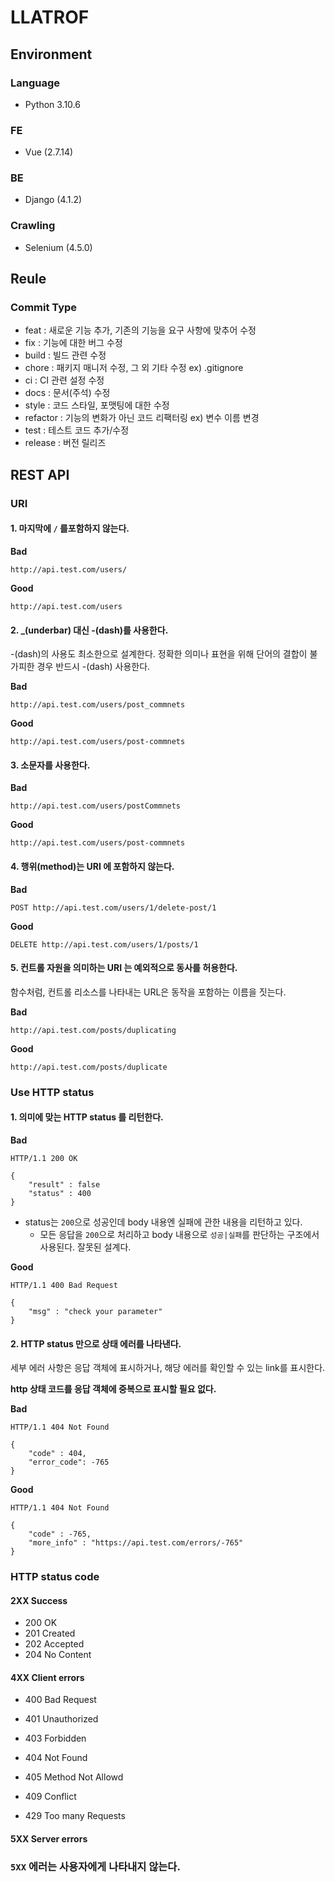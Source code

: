# LLATROF

## Environment

### Language

- Python 3.10.6

### FE

- Vue (2.7.14)

### BE

- Django (4.1.2)

### Crawling

- Selenium (4.5.0)

## Reule
### Commit Type

- feat : 새로운 기능 추가, 기존의 기능을 요구 사항에 맞추어 수정
- fix : 기능에 대한 버그 수정
- build : 빌드 관련 수정
- chore : 패키지 매니저 수정, 그 외 기타 수정 ex) .gitignore
- ci : CI 관련 설정 수정
- docs : 문서(주석) 수정
- style : 코드 스타일, 포맷팅에 대한 수정
- refactor : 기능의 변화가 아닌 코드 리팩터링 ex) 변수 이름 변경
- test : 테스트 코드 추가/수정
- release : 버전 릴리즈

## REST API

### URI 

#### 1. 마지막에 `/` 를포함하지 않는다.

**Bad**

```
http://api.test.com/users/
```

**Good**

```
http://api.test.com/users
```

#### 2. _(underbar) 대신 -(dash)를 사용한다.

-(dash)의 사용도 최소한으로 설계한다. 정확한 의미나 표현을 위해 단어의 결합이 불가피한 경우 반드시 -(dash) 사용한다.

**Bad**

```
http://api.test.com/users/post_commnets
```

**Good**

```
http://api.test.com/users/post-commnets
```

#### 3. 소문자를 사용한다.

**Bad**

```
http://api.test.com/users/postCommnets
```

**Good**

```
http://api.test.com/users/post-commnets
```

#### 4. 행위(method)는 URI 에 포함하지 않는다.

**Bad**

```
POST http://api.test.com/users/1/delete-post/1
```

**Good**

```
DELETE http://api.test.com/users/1/posts/1
```

#### 5. 컨트롤 자원을 의미하는 URI 는 예외적으로 동사를 허용한다.

함수처럼, 컨트롤 리소스를 나타내는 URL은 동작을 포함하는 이름을 짓는다.

**Bad**

```
http://api.test.com/posts/duplicating
```

**Good**

```
http://api.test.com/posts/duplicate
```

### Use HTTP status

#### 1. 의미에 맞는 HTTP status 를 리턴한다.

**Bad**

```http
HTTP/1.1 200 OK

{
    "result" : false
    "status" : 400
}
```

- status는 `200`으로 성공인데 body 내용엔 실패에 관한 내용을 리턴하고 있다.
  - 모든 응답을 `200`으로 처리하고 body 내용으로 `성공|실패`를 판단하는 구조에서 사용된다. 잘못된 설계다.

**Good**

```http
HTTP/1.1 400 Bad Request

{
    "msg" : "check your parameter"
}
```

#### 2. HTTP status 만으로 상태 에러를 나타낸다.

세부 에러 사항은 응답 객체에 표시하거나, 해당 에러를 확인할 수 있는 link를 표시한다.

**http 상태 코드를 응답 객체에 중복으로 표시할 필요 없다.**

**Bad**

```http
HTTP/1.1 404 Not Found

{
    "code" : 404,
    "error_code": -765
}
```

**Good**

```http
HTTP/1.1 404 Not Found

{
    "code" : -765,
    "more_info" : "https://api.test.com/errors/-765"
}
```

### HTTP status code

#### 2XX Success

- 200 OK
- 201 Created
- 202  Accepted
- 204 No Content

#### 4XX Client errors

- 400 Bad Request

- 401 Unauthorized
- 403 Forbidden
- 404 Not Found
- 405 Method Not Allowd
- 409 Conflict
- 429 Too many Requests

#### 5XX Server errors

### `5XX` 에러는 사용자에게 나타내지 않는다.